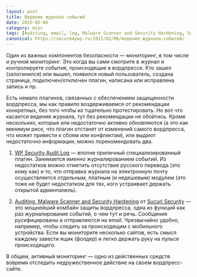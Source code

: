 ```yaml
---
layout: post
title: Ведение журнала событий
date: 2015-02-06
category: misc
tags: [Auditing, email, log, Malware Scanner and Security Hardening, Sucuri Security, sucuri.net, WP Security Audit Log, журнал, мониторинг]
canonical: https://securemywp.ru/2015/02/06/ведение-журнала-событий/
---
```


Один из важных компонентов безопасности — мониторинг, в том числе и ручной мониторинг. Это когда вы сами смотрите в журнал и контролируете события, происходящие в вордпрессе. Кто зашел (залогинился) или вышел, появился новый пользователь, создана страница, подключен/отключен плагин, написана или исправлена запись и пр.

Есть немало плагинов, связанных с обеспечением защищенности вордпресса, мы как правило воздерживаемся от рекомендации конкретных, без того чтобы их тщательно протестировать. Но вот что касается ведения журнала, тут без рекомендации не обойтись. Кроме нескольких, которые или недостаточно активно обновляются (а это как минимум риск, что плагин отстанет от изменений самого вордпресса, что может привести к сбоям или конфликтам), или выдают недостаточно информации, можно порекомендовать два.

1. [WP Security Audit Log](https://wordpress.org/plugins/wp-security-audit-log/) — вполне приличный специализированный плагин. Занимается именно журналированием событий. Из недостатков можно отметить отсутствие русского перевода (это кому как) и то, что отправка журнала на электронную почту осуществляется отдельным, платным (и недешевым) модулем (это тоже не будет недостатком для тех, кого устраивает держать открытой админпанель).

2. [Auditing, Malware Scanner and Security Hardening](https://wordpress.org/plugins/sucuri-scanner/) от [Sucuri Security](https://sucuri.net/) — это мощнейший комбайн защиты вордпресса, одна из функций как раз журналирование событий, о чем тут и речь. Сообщения русифицированы и отправляются на email. Чрезвычайно удобно, например, чтобы следить за происходящим с мобильного устройства. Если вы мониторите несколько сайтов, есть смысл каждому завести ящик (фолдер) и легко держать руку на пульсе происходящего.

В общем, активный мониторинг — одно из действенных средств вовремя отследить недружественное действие на своем вордпресс-сайте.
